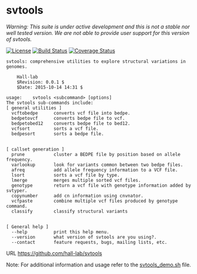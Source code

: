 # svtools
*Warning: This suite is under active development and this is not a stable nor well tested version. We are not able to provide user support for this version of svtools.*


[![License](https://img.shields.io/github/license/hall-lab/svtools.svg)](LICENSE.txt)
[![Build Status](https://travis-ci.org/hall-lab/svtools.svg?branch=master)](https://travis-ci.org/hall-lab/svtools) 
[![Coverage Status](https://coveralls.io/repos/github/hall-lab/svtools/badge.svg?branch=master)](https://coveralls.io/github/hall-lab/svtools?branch=master)

```
svtools: comprehensive utilities to explore structural variations in genomes.

	Hall-lab
	$Revision: 0.0.1 $
	$Date: 2015-10-14 14:31 $

usage:    svtools <subcommand> [options]
The svtools sub-commands include:
[ general utilities ]
  vcftobedpe      converts vcf file into bedpe.
  bedpetovcf      converts bedpe file to vcf.
  bedpetobed12    converts bedpe file to bed12.
  vcfsort         sorts a vcf file.
  bedpesort       sorts a bedpe file.


[ callset generation ]
  prune           cluster a BEDPE file by position based on allele frequency.
  varlookup       look for variants common between two bedpe files.
  afreq           add allele frequency information to a VCF file.
  lsort           sorts a vcf file by type.
  lmerge          merges multiple sorted vcf files.
  genotype        return a vcf file with genotype information added by svtyper.
  copynumber      add cn information using cnvnator.
  vcfpaste        combine multiple vcf files produced by genotype command.
  classify        classify structural variants


[ General help ]
  --help          print this help menu.
  --version       what version of svtools are you using?.
  --contact       feature requests, bugs, mailing lists, etc.

```
URL <https://github.com/hall-lab/svtools>

Note: For additional information and usage refer to the [svtools_demo.sh](https://github.com/hall-lab/svtools/blob/master/svtools_demo.sh) file.
